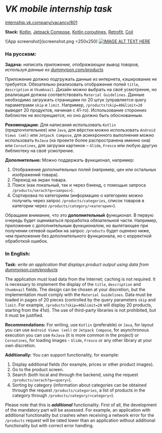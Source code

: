 # *VK mobile internship task*

[internship.vk.company/vacancy/801](https://internship.vk.company/vacancy/801)

**Stack:** [Kotlin](https://kotlinlang.org/), [Jetpack Compose](https://developer.android.com/jetpack/compose), [Kotlin coroutines](https://developer.android.com/kotlin/coroutines), [Retrofit](https://square.github.io/retrofit/), [Coil](https://coil-kt.github.io/coil/)

![App screenshot](screenshot.png =250x250)
[![IMAGE ALT TEXT HERE](https://img.youtube.com/vi/taqClwEIhps/0.jpg)](https://www.youtube.com/watch?v=taqClwEIhps)

### На русском:

**Задача:** *написать приложение, отображающее вывод товаров, используя данные из [dummyjson.com/products](https://dummyjson.com/products)*

Приложение должно подгружать данные из интернета, кэширование не требуется. Обязательно реализовать отображение полей `title`, `description` и `thumbnail`. Дизайн можно выбрать на своё усмотрение, но реализация должна соответствовать `Material Guidelines`. Данные необходимо загружать страницами по 20 штук (управляется query параметрами `skip` и `limit`. Например, `/products?skip=40&limit=20` выведет 20 продуктов, начиная с 41-го). Использование сторонних библиотек не воспрещается, но оно должно быть обоснованным.

**Рекомендации:**
Для написания использовать `Kotlin` (предпочтительнее) или `Java`, для вёрстки можно использовать `Android Views (xml)` или `Jetpack Compose`, для асинхронного выполнения можно использовать `RxJava` (на проекте более распространена именно она) или `Coroutines`, для загрузки картинок – `Glide`, `Fresco` или любую другую библиотеку на своё усмотрение.

**Дополнительно:**
Можно поддержать функционал, например:
1. Отображение дополнительных полей (например, цен или остальных изображений товара).
2. Переход на экран товара.
3. Поиск (как локальный, так и через бэкенд, с помощью запроса `/products/serach?q=<запрос>`).
4. Сортировка по категориям (информацию о категориях можно получить через запрос `/products/categories`, список товаров в категории через `/products/category/<категория>`).

Обращаем внимание, что это **дополнительный** функционал. В первую очередь будет оцениваться проработка обязательной части. Например, приложение с дополнительным функционалом, но вылетающее при получении сетевой ошибки на запрос `/products` будет оценено ниже, чем приложение без дополнительного функционала, но с корректной обработкой ошибок.

### In English:

**Task:** *write an application that displays product output using data from [dummyjson.com/products](https://dummyjson.com/products)*

The application must load data from the Internet; caching is not required. It is necessary to implement the display of the `title`, `description` and `thumbnail` fields. The design can be chosen at your discretion, but the implementation must comply with the `Material Guidelines`. Data must be loaded in pages of 20 pieces (controlled by the query parameters `skip` and `limit`. For example, `/products?skip=40&limit=20` will display 20 products, starting from the 41st). The use of third-party libraries is not prohibited, but it must be justified.

**Recommendations:**
For writing, use `Kotlin` (preferable) or `Java`, for layout you can use `Android Views (xml)` or `Jetpack Compose`, for asynchronous execution you can use `RxJava` (it is more common in the project) or `Coroutines`, for loading images - `Glide`, `Fresco` or any other library at your own discretion.

**Additionally:**
You can support functionality, for example:
1. Display additional fields (for example, prices or other product images).
2. Go to the product screen.
3. Search (both local and through the backend, using the request `/products/serach?q=<query>`).
4. Sorting by category (information about categories can be obtained through the request `/products/categories`, a list of products in the category through `/products/category/<category>`).

Please note that this is ***additional*** functionality. First of all, the development of the mandatory part will be assessed. For example, an application with additional functionality but crashes when receiving a network error for the `/products` request will be rated lower than an application without additional functionality but with correct error handling.